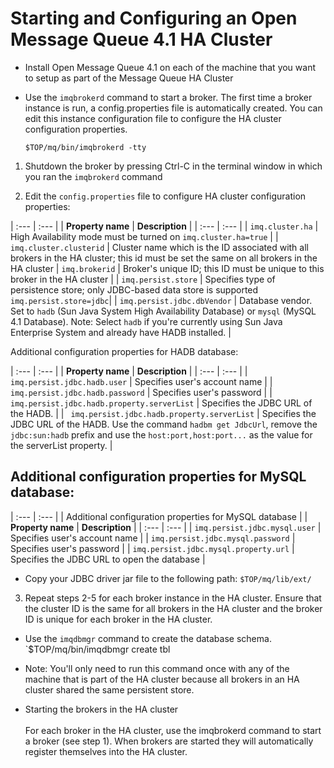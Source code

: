 # Starting and Configuring an Open Message Queue 4.1 HA Cluster

* Install Open Message Queue 4.1 on each of the machine that you want to setup as part of the Message Queue HA Cluster

* Use the `imqbrokerd` command to start a broker. 
The first time a broker instance is run, a config.properties file is automatically created. 
You can edit this instance configuration file to configure the HA cluster configuration properties.

    `$TOP/mq/bin/imqbrokerd -tty`
	
1. Shutdown the broker by pressing Ctrl-C in the terminal window in which you ran the `imqbrokerd` command

2. Edit the `config.properties` file to configure HA cluster configuration properties:

| :---         | :---      | 
| **Property name**   | **Description** |
| :---         | :---      |
| `imq.cluster.ha` | High Availability mode must be turned on `imq.cluster.ha=true` | 
| `imq.cluster.clusterid` | Cluster name which is the ID associated with all brokers in the HA cluster; this id must be set the same on all brokers in the HA cluster
| `imq.brokerid` | Broker's unique ID; this ID must be unique to this broker in the HA cluster | 
| `imq.persist.store` | Specifies type of  persistence store; only JDBC-based data store is supported `imq.persist.store=jdbc`|
| `imq.persist.jdbc.dbVendor` | Database vendor. Set to `hadb` (Sun Java System High Availability Database) or `mysql` (MySQL 4.1 Database). Note: Select `hadb` if you're currently using Sun Java Enterprise System and already have HADB installed. | 

Additional configuration properties for HADB database:

| :---         | :---      | 
| **Property name**   | **Description** |
| :---         | :---      |
| `imq.persist.jdbc.hadb.user` | Specifies user's account name |
| `imq.persist.jdbc.hadb.password` | Specifies user's password |
| ` imq.persist.jdbc.hadb.property.serverList` | Specifies the JDBC URL of the HADB. |
| ` imq.persist.jdbc.hadb.property.serverList` | Specifies the JDBC URL of the HADB. Use the command `hadbm get JdbcUrl`, remove the `jdbc:sun:hadb` prefix and use the `host:port,host:port...` as the	value for the serverList property. |
	
## Additional configuration properties for MySQL database:

| :---         | :---      | 
| Additional configuration properties for MySQL database |
| **Property name**   | **Description** |
| :---         | :---      |
| `imq.persist.jdbc.mysql.user` | Specifies user's account name |
| `imq.persist.jdbc.mysql.password` | Specifies user's password | 
| `imq.persist.jdbc.mysql.property.url` | Specifies the JDBC URL to open the database | 

* Copy your JDBC driver jar file to the following path:
    `$TOP/mq/lib/ext/`

3. Repeat steps 2-5 for each broker instance in the HA cluster. Ensure that the cluster ID is the same for all brokers in the HA cluster and the broker ID is unique for each broker in the HA cluster.

* Use the `imqdbmgr` command to create the database schema.
    `$TOP/mq/bin/imqdbmgr create tbl

* Note: You'll only need to run this command once with any of the machine that is part of the HA cluster because all brokers in an HA cluster shared the same persistent store.

* Starting the brokers in the HA cluster<BR><BR>For each broker in the HA cluster, use the imqbrokerd command to start a broker (see step 1). When brokers are started they will automatically register themselves into the HA cluster.



